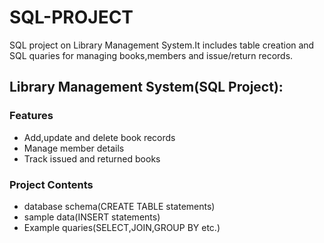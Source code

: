 # SQL-PROJECT
SQL project on Library Management System.It includes table creation and SQL quaries for managing books,members and issue/return records.
## Library Management System(SQL Project):
### Features
* Add,update and delete book records
* Manage member details
* Track issued and returned books

### Project Contents
* database schema(CREATE TABLE statements)
* sample data(INSERT statements)
* Example quaries(SELECT,JOIN,GROUP BY etc.)
